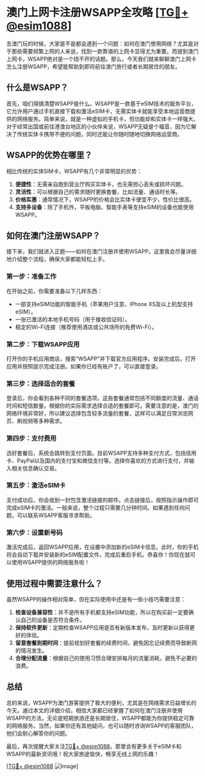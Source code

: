 # 澳门上网卡注册WSAPP全攻略 [[TG💪+ @esim1088](https://t.me/s/esim1088)]

去澳门玩的时候，大家是不是都会遇到一个问题：如何在澳门使用网络？尤其是对于那些需要频繁上网的人来说，找到一款靠谱的上网卡显得尤为重要。而提到澳门上网卡，WSAPP绝对是一个绕不开的话题。那么，今天我们就来聊聊澳门上网卡怎么注册WSAPP，希望能帮助到即将前往澳门旅行或者长期居住的朋友。

## 什么是WSAPP？

首先，咱们得搞清楚WSAPP是什么。WSAPP是一款基于eSIM技术的服务平台，它允许用户通过手机直接下载和激活eSIM卡，无需实体卡就能享受本地运营商提供的网络服务。简单来说，就是一种虚拟的手机卡，但功能却和实体卡一样强大。对于经常出国或前往港澳台地区的小伙伴来说，WSAPP无疑是个福音，因为它解决了传统实体卡携带不便的问题，同时还能让你随时随地切换网络运营商。

## WSAPP的优势在哪里？

相比传统的实体SIM卡，WSAPP有几个非常明显的优势：

1. **便捷性**：无需亲自跑到营业厅购买实体卡，也无需担心丢失或损坏问题。
2. **灵活性**：可以根据自己的需求随时更换套餐，比如流量、通话时长等。
3. **价格实惠**：通常情况下，WSAPP的价格会比实体卡便宜不少，性价比很高。
4. **支持多设备**：除了手机外，平板电脑、智能手表等支持eSIM的设备也能使用WSAPP。

## 如何在澳门注册WSAPP？

接下来，我们就进入正题——如何在澳门注册并使用WSAPP。这里我会尽量详细地介绍整个流程，确保大家都能轻松上手。

### 第一步：准备工作

在开始之前，你需要准备以下几样东西：

- 一部支持eSIM功能的智能手机（苹果用户注意，iPhone XS及以上机型支持eSIM）。
- 一张已激活的本地手机号码（用于接收验证码）。
- 稳定的Wi-Fi连接（推荐使用酒店或公共场所的免费Wi-Fi）。

### 第二步：下载WSAPP应用

打开你的手机应用商店，搜索“WSAPP”并下载官方应用程序。安装完成后，打开应用并按照提示完成注册。如果你已经有账户了，可以直接登录。

### 第三步：选择适合的套餐

登录后，你会看到各种不同的套餐选项。这些套餐通常包括不同额度的流量、通话时间和短信数量。根据你的实际需求选择合适的套餐即可。需要注意的是，澳门的网络环境非常好，所以建议选择包含较多流量的套餐，这样可以满足日常浏览网页、刷视频等多种需求。

### 第四步：支付费用

选好套餐后，系统会跳转到支付页面。目前WSAPP支持多种支付方式，包括信用卡、PayPal以及国内的支付宝和微信支付等。选择你喜欢的方式进行支付，并输入相关信息确认交易。

### 第五步：激活eSIM卡

支付成功后，你会收到一封包含激活链接的邮件。点击链接后，按照指示操作即可完成eSIM卡的激活。一般来说，整个过程只需要几分钟时间。如果遇到任何问题，可以联系WSAPP客服寻求帮助。

### 第六步：设置新号码

激活完成后，返回WSAPP应用，在设置中添加新的eSIM卡信息。此时，你的手机将会自动下载并安装新的eSIM配置文件。完成后重启手机，恭喜你！你现在就可以使用WSAPP提供的网络服务啦！

## 使用过程中需要注意什么？

虽然WSAPP的操作相对简单，但在实际使用中还是有一些小技巧需要注意：

1. **检查设备兼容性**：并不是所有手机都支持eSIM功能，所以在购买前一定要确认自己的设备是否符合条件。
2. **保持软件更新**：定期检查WSAPP应用是否有新版本发布，及时更新以获得更好的体验。
3. **留意套餐到期时间**：提前规划好套餐的续费时间，避免因忘记续费而导致断网的情况发生。
4. **合理分配流量**：根据自己的使用习惯合理安排每月的流量消耗，避免不必要的浪费。

## 总结

总的来说，WSAPP为澳门游客提供了极大的便利，尤其是在网络需求日益增长的今天。通过本文的详细介绍，相信大家都已经掌握了如何在澳门注册并使用WSAPP的方法。无论是短期旅游还是长期居住，WSAPP都能为你提供稳定可靠的网络服务。当然，如果你还有其他疑问，也可以随时咨询WSAPP的客服团队，他们会耐心解答你的问题。

最后，再次提醒大家关注[TG💪+ @esim1088](https://t.me/s/esim1088)，那里会有更多关于eSIM卡和WSAPP的最新资讯哦！祝大家旅途愉快，畅享无线上网的乐趣！

[[TG💪+ @esim1088](https://t.me/s/esim1088) ![Image](https://i.postimg.cc/4NQfJmqS/Snipaste-2025-05-13-00-14-12.png)]